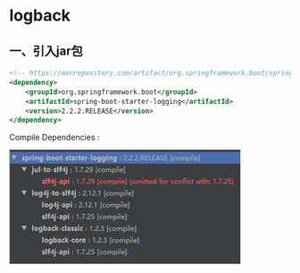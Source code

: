 # logback

## 一、引入jar包

```xml
<!-- https://mvnrepository.com/artifact/org.springframework.boot/spring-boot-starter -->
<dependency>
    <groupId>org.springframework.boot</groupId>
    <artifactId>spring-boot-starter-logging</artifactId>
    <version>2.2.2.RELEASE</version>
</dependency>
```

Compile Dependencies :

![Compile Dependencies](md/CompileDependencies.png)

